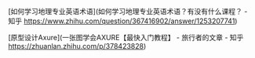 [如何学习地理专业英语术语](如何学习地理专业英语术语？有没有什么课程？ - 知乎 https://www.zhihu.com/question/367416902/answer/1253207741)

[原型设计Axure](一张图学会AXURE【最快入门教程】 - 旅行者的文章 - 知乎 https://zhuanlan.zhihu.com/p/378423828)

